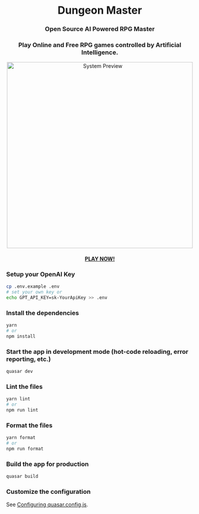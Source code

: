 <h1 align=center>Dungeon Master</h1>
<div align="center">
  <h3><strong>Open Source AI Powered RPG Master</strong></h3>
  <h3>Play <strong>Online and Free</strong> RPG games controlled by Artificial Intelligence.</h3>
  <image src="./public/images/system-preview.png" width="500px" alt="System Preview"></image>
  <p align="center"><a align="center" href="https://rochajario.github.io/DungeonMasterAi/" target="_blank"><h4>PLAY NOW!</h4></a></p>
</div>

### Setup your OpenAI Key

```bash
cp .env.example .env
# set your own key or
echo GPT_API_KEY=sk-YourApiKey >> .env
```

### Install the dependencies

```bash
yarn
# or
npm install
```

### Start the app in development mode (hot-code reloading, error reporting, etc.)

```bash
quasar dev
```

### Lint the files

```bash
yarn lint
# or
npm run lint
```

### Format the files

```bash
yarn format
# or
npm run format
```

### Build the app for production

```bash
quasar build
```

### Customize the configuration

See [Configuring quasar.config.js](https://v2.quasar.dev/quasar-cli-webpack/quasar-config-js).
